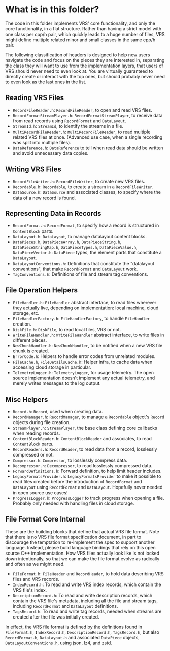 # What is in this folder?

The code in this folder implements VRS' core functionality, and only the core
functionality, in a flat structure. Rather than having a strict model with one
class per cpp/h pair, which quickly leads to a huge number of files, VRS might
define multiple related minor and small classes in the same cpp/h pair.

The following classification of headers is designed to help new users navigate
the code and focus on the pieces they are interested in, separating the class
they will want to use from the implementation layers, that users of VRS should
never need to even look at. You are virtually guaranteed to directly create or
interact with the top ones, but should probably never need to even look as the
last ones in the list.

## Reading VRS Files

- `RecordFileReader.h`: `RecordFileReader`, to open and read VRS files.
- `RecordFormatStreamPlayer.h`: `RecordFormatStreamPlayer`, to receive data from
  read records using `RecordFormat` and `DataLayout`.
- `StreamId.h`: `StreamId`, to identify the streams in a file.
- `MultiRecordFileReader.h`: `MultiRecordFileReader`, to read multiple related
  VRS files at once. (Advanced use case, when a single recording was split into
  multiple files).
- `DataReference.h`: `DataReference` to tell when read data should be written
  and avoid unnecessary data copies.

## Writing VRS Files

- `RecordFileWriter.h`: `RecordFileWriter`, to create new VRS files.
- `Recordable.h`: `Recordable`, to create a stream in a `RecordFileWriter`.
- `DataSource.h`: `DataSource` and associated classes, to specify where the data
  of a new record is found.

## Representing Data in Records

- `RecordFormat.h`: `RecordFormat`, to specify how a record is structured in
  `ContentBlock` parts.
- `DataLayout.h`: `DataLayout`, to manage datalayout content blocks.
- `DataPieces.h`, `DataPieceArray.h`, `DataPieceString.h`,
  `DataPieceStringMap.h`, `DataPieceTypes.h`, `DataPieceValue.h`,
  `DataPieceVector.h`: `DataPiece` types, the element parts that constitute a
  `DataLayout`.
- `DataLayoutConventions.h`: Definitions that constitute the "datalayout
  conventions", that make `RecordFormat` and `DataLayout` work.
- `TagConventions.h`: Definitions of file and stream tag conventions.

## File Operation Helpers

- `FileHandler.h`: `FileHandler` abstract interface, to read files wherever they
  actually live, depending on implementation: local machine, cloud storage, etc.
- `FileHandlerFactory.h`: `FileHandlerFactory`, to handle `FileHandler`
  creation.
- `DiskFile.h`: `DiskFile`, to read local files, VRS or not.
- `WriteFileHandler.h`: `WriteFileHandler` abstract interface, to write files in
  different places.
- `NewChunkHandler.h`: `NewChunkHandler`, to be notified when a new VRS file
  chunk is created.
- `ErrorCode.h`: Helpers to handle error codes from unrelated modules.
- `FileCache.h`, `FileDetailsCache.h`: Helper infra, to cache data when
  accessing cloud storage in particular.
- `TelemetryLogger.h`: `TelemetryLogger`, for usage telemetry. The open source
  implementation doesn't implement any actual telemetry, and merely writes
  messages to the log output.

## Misc Helpers

- `Record.h`: `Record`, used when creating data.
- `RecordManager.h`: `RecordManager`, to manage a `Recordable` object's `Record`
  objects during file creation.
- `StreamPlayer.h`: `StreamPlayer`, the base class defining core callbacks when
  reading records.
- `ContentBlockReader.h`: `ContentBlockReader` and associates, to read
  `ContentBlock` parts.
- `RecordReaders.h`: `RecordReader`, to read data from a record, losslessly
  compressed or not.
- `Compressor.h`: `Compressor`, to losslessly compress data.
- `Decompressor.h`: `Decompressor`, to read losslessly compressed data.
- `ForwardDefinitions.h`: Forward definition, to help limit header includes.
- `LegacyFormatsProvider.h`: `LegacyFormatsProvider` to make it possible to read
  files created before the introduction of `RecordFormat` and `DataLayout` using
  `RecordFormat` and `DataLayout`. Hopefully never needed in open source use
  cases!
- `ProgressLogger.h`: `ProgressLogger` to track progress when opening a file.
  Probably only needed with handling files in cloud storage.

## File Format Core Internal

These are the building blocks that define that actual VRS file format. Note that
there is no VRS file format specification document, in part to discourage the
temptation to re-implement the spec to support another language. Instead, please
build language bindings that rely on this open source C++ implementation. How
VRS files actually look like is not locked down intentionally, so that we can
make the file format evolve as radically and often as we might need.

- `FileFormat.h`: `FileHeader` and `RecordHeader`, to hold data describing VRS
  files and VRS records.
- `IndexRecord.h`: To read and write VRS index records, which contain the VRS
  file's index.
- `DescriptionRecord.h`: To read and write description records, which contain
  the VRS file's metadata, including all the file and stream tags, including
  `RecordFormat` and `DataLayout` definitions.
- `TagsRecord.h`: To read and write tag records, needed when streams are created
  after the file was initially created.

In effect, the VRS file format is defined by the definitions found in
`FileFormat.h`, `IndexRecord.h`, `DescriptionRecord.h`, `TagsRecord.h`, but also
`RecordFormat.h`, `DataLayout.h` and associated `DataPiece` objects,
`DataLayoutConventions.h`, using json, lz4, and zstd.
